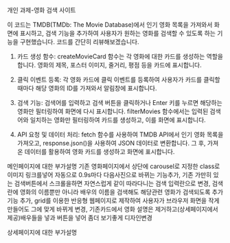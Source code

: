 ﻿개인 과제-영화 검색 사이트

이 코드는 TMDB(TMDb: The Movie Database)에서 인기 영화 목록을 가져와서 화면에 표시하고, 검색 기능을 추가하여 사용자가 원하는 영화를 검색할 수 있도록 하는 기능을 구현했습니다. 코드를 간단히 리뷰해보겠습니다.

1. 카드 생성 함수: createMovieCard 함수는 각 영화에 대한 카드를 생성하는 역할을 합니다. 영화의 제목, 포스터 이미지, 줄거리, 평점 등을 카드에 표시합니다.

2. 클릭 이벤트 등록: 각 영화 카드에 클릭 이벤트를 등록하여 사용자가 카드를 클릭할 때마다 해당 영화의 ID를 가져와서 알림창에 표시합니다.

3. 검색 기능: 검색어를 입력하고 검색 버튼을 클릭하거나 Enter 키를 누르면 해당하는 영화만 필터링하여 화면에 다시 표시합니다. filterMovies 함수에서는 입력된 검색어와 일치하는 영화만 필터링하여 카드를 생성하고, 이를 화면에 표시합니다.

4. API 요청 및 데이터 처리: fetch 함수를 사용하여 TMDB API에서 인기 영화 목록을 가져오고, response.json()을 사용하여 JSON 데이터로 변환합니다. 그 후, 가져온 데이터를 활용하여 영화 카드를 생성하고 화면에 표시합니다.

메인페이지에 대한 부가설명
기존 영화페이지에서 상단에 carousel로 지정한 class로 이미지 링크를넣어 자동으로 0.9s마다 다음사진으로 바뀌는 기능추가, 기존 가만히 있는 검색버튼에서 스크롤을하면 자연스럽게 같이 따라다니는 검색 입력란으로 변경, 검색란에 영화의 이름뿐만 아니라 배우의 이름을 검색해도 해당관련 영화가 검색되도록 추가기능 추가, grid를 이용한 반응형 웹페이지로 제작하여 사용자가 브라우저 화면을 작게 만들어도 그에 맞게 바뀌게 변경, 기존카드에서 영화 설명은 제거하고(상세페이지에서 제공)배우들을 넣과 버튼을 넣어 좀더 보기좋게 디자인변경

상세페이지에 대한 부가설명
